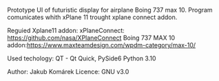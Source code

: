 Prototype UI of futuristic display for airplane Boing 737 max 10.
Program comunicates whith xPlane 11 trought xplane connect addon.

Reguied Xplane11 addon:
    xPlaneConnect: https://github.com/nasa/XPlaneConnect
    Boing 737 MAX 10 addon:https://www.maxteamdesign.com/wpdm-category/max-10/

Used techology: 
      QT - Qt Quick, PySide6
      Python 3.10
      
Author: Jakub Komárek
Licence: GNU v3.0
  
